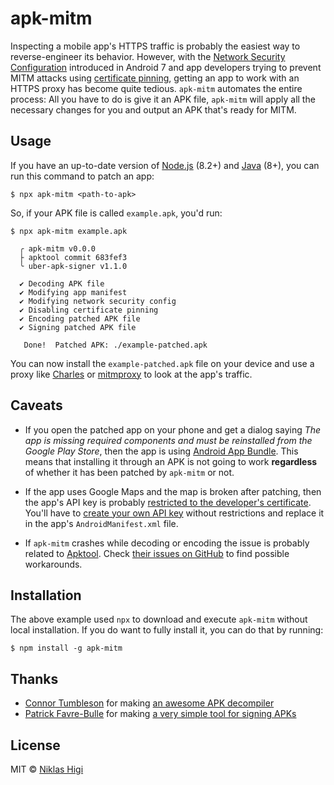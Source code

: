 # apk-mitm

Inspecting a mobile app's HTTPS traffic is probably the easiest way to reverse-engineer its behavior. However, with the [Network Security Configuration](https://developer.android.com/training/articles/security-config) introduced in Android 7 and app developers trying to prevent MITM attacks using [certificate pinning](https://www.owasp.org/index.php/Certificate_and_Public_Key_Pinning#What_Is_Pinning.3F), getting an app to work with an HTTPS proxy has become quite tedious. `apk-mitm` automates the entire process: All you have to do is give it an APK file, `apk-mitm` will apply all the necessary changes for you and output an APK that's ready for MITM.

## Usage

If you have an up-to-date version of [Node.js](https://nodejs.org/en/download/) (8.2+) and [Java](https://www.oracle.com/technetwork/java/javase/downloads/index.html) (8+), you can run this command to patch an app:

```shell
$ npx apk-mitm <path-to-apk>
```

So, if your APK file is called `example.apk`, you'd run:

```shell
$ npx apk-mitm example.apk

  ╭ apk-mitm v0.0.0
  ├ apktool commit 683fef3
  ╰ uber-apk-signer v1.1.0

  ✔ Decoding APK file
  ✔ Modifying app manifest
  ✔ Modifying network security config
  ✔ Disabling certificate pinning
  ✔ Encoding patched APK file
  ✔ Signing patched APK file

   Done!  Patched APK: ./example-patched.apk

```

You can now install the `example-patched.apk` file on your device and use a proxy like [Charles](https://www.charlesproxy.com/) or [mitmproxy](https://mitmproxy.org/) to look at the app's traffic.

## Caveats

- If you open the patched app on your phone and get a dialog saying *The app is missing required components and must be reinstalled from the Google Play Store*, then the app is using [Android App Bundle](https://developer.android.com/platform/technology/app-bundle/). This means that installing it through an APK is not going to work **regardless** of whether it has been patched by `apk-mitm` or not.

- If the app uses Google Maps and the map is broken after patching, then the app's API key is probably [restricted to the developer's certificate](https://cloud.google.com/docs/authentication/api-keys#api_key_restrictions). You'll have to [create your own API key](https://console.cloud.google.com/google/maps-apis/apis/maps-android-backend.googleapis.com) without restrictions and replace it in the app's `AndroidManifest.xml` file.

- If `apk-mitm` crashes while decoding or encoding the issue is probably related to [Apktool](https://ibotpeaches.github.io/Apktool/). Check [their issues on GitHub](https://github.com/iBotPeaches/Apktool/issues) to find possible workarounds.

## Installation

The above example used `npx` to download and execute `apk-mitm` without local installation. If you do want to fully install it, you can do that by running:

```shell
$ npm install -g apk-mitm
```

## Thanks

- [Connor Tumbleson](https://github.com/iBotPeaches) for making [an awesome APK decompiler](https://github.com/iBotPeaches/Apktool)
- [Patrick Favre-Bulle](https://github.com/patrickfav) for making [a very simple tool for signing APKs](https://github.com/patrickfav/uber-apk-signer)

## License

MIT © [Niklas Higi](https://shroudedcode.com)
